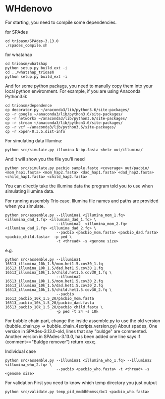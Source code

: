# WHdenovo

For starting, you need to compile some dependencies.

for SPAdes

```
cd trioasm/SPAdes-3.13.0
./spades_compile.sh
```

for whatahap
```
cd trioasm/whatshap
python setup.py build_ext -i
cd ../whatshap_trioasm
python setup.py build_ext -i
```

And for some python packags, you need to manully copy them into your local python environment.
For example, if you are using Anaconda Python3.6:
```
cd trioasm/dependence
cp decorator.py ~/anaconda3/lib/python3.6/site-packages/
cp -r google ~/anaconda3/lib/python3.6/site-packages/
cp -r networkx ~/anaconda3/lib/python3.6/site-packages/
cp -r stream ~/anaconda3/lib/python3.6/site-packages/
cp -r vcf ~/anaconda3/lib/python3.6/site-packages/
cp -r xopen-0.3.5.dist-info
``` 


For simulating data
Illumina:
```
python src/simulate.py illumina N-bp.fasta <het> out/illumina/
```
And it will show you the file you'll need
```
python src/simulate.py pacbio sample.fastq <coverage> out/pacbio/ <mom_hap1.fasta> <mom_hap2.fasta> <dad_hap1.fasta> <dad_hap2.fasta> <child_hap1.fasta> <child_hap2.fasta>
```
You can directly take the illumina data the program told you to use when simulating illumina data.


For running assembly
Trio case. Illumina file names and paths are provided when you simulate.

```
python src/assemble.py --illumina1 <illumina_mom_1.fq> <illumina_dad_1.fq> <illumina_dad_1.fq> \
                       --illumina2  <illumina_mom_2.fq> <illumina_dad_2.fq> <illumina_dad_2.fq> \
                       --pacbio <pacbio_mom.fasta> <pacbio_dad.fasta> <pacbio_child.fasta>  -p ped \ 
                       -t <thread> -s <genome size>
```

e.g.

```
python src/assemble.py --illumina1 16513_illumina_10k_1.5/mom.het1.5.cov30_1.fq 16513_illumina_10k_1.5/dad.het1.5.cov30_1.fq 16513_illumina_10k_1.5/child.het1.5.cov30_1.fq \
                       --illumina2 16513_illumina_10k_1.5/mom.het1.5.cov30_2.fq 16513_illumina_10k_1.5/dad.het1.5.cov30_2.fq 16513_illumina_10k_1.5/child.het1.5.cov30_2.fq \
                       --pacbio 16513_pacbio_10k_1.5_20/pacbio_mom.fasta 16513_pacbio_10k_1.5_20/pacbio_dad.fasta 16513_pacbio_10k_1.5_20/pacbio_child.fasta \
                       -p ped -t 24 -s 10k
```

For bubble chain part, change the inside assemble.py to use the old version (bubble_chain.py -> bubble_chain_4scripts_version.py)
About spades, One version in SPAdes-3.13.0-old, lines that say "buldge" are commented. Another version in SPAdes-3.13.0, has been added one line says if (comment=="Buldge remover") return xxxx;.

Individual case
```
python src/assemble.py --illumina1 <illumina_who_1.fq> --illumina2 <illumina_who_2.fq> \ 
                       --pacbio <pacbio_who.fasta> -t <thread> -s <genome size>
```

For validation
First you need to know which temp directory you just output
```
python src/validate.py temp_pid_mmddhhmmss/bc1 <pacbio_who.fasta>

```
